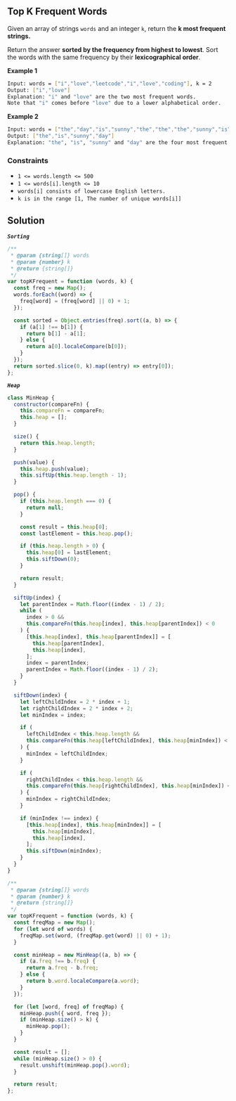 ## Top K Frequent Words

Given an array of strings `words` and an integer `k`, return the **k most frequent strings.**

Return the answer **sorted by the frequency from highest to lowest**. Sort the words with the same frequency by their **lexicographical order**.

**Example 1**

```bash
Input: words = ["i","love","leetcode","i","love","coding"], k = 2
Output: ["i","love"]
Explanation: "i" and "love" are the two most frequent words.
Note that "i" comes before "love" due to a lower alphabetical order.
```

**Example 2**

```bash
Input: words = ["the","day","is","sunny","the","the","the","sunny","is","is"], k = 4
Output: ["the","is","sunny","day"]
Explanation: "the", "is", "sunny" and "day" are the four most frequent words, with the number of occurrence being 4, 3, 2 and 1 respectively.
```

### Constraints

- `1 <= words.length <= 500`
- `1 <= words[i].length <= 10`
- `words[i] consists of lowercase English letters.`
- `k is in the range [1, The number of unique words[i]]`

## Solution

**_`Sorting`_**

```javascript
/**
 * @param {string[]} words
 * @param {number} k
 * @return {string[]}
 */
var topKFrequent = function (words, k) {
  const freq = new Map();
  words.forEach((word) => {
    freq[word] = (freq[word] || 0) + 1;
  });

  const sorted = Object.entries(freq).sort((a, b) => {
    if (a[1] !== b[1]) {
      return b[1] - a[1];
    } else {
      return a[0].localeCompare(b[0]);
    }
  });
  return sorted.slice(0, k).map((entry) => entry[0]);
};
```

**_`Heap`_**

```javascript
class MinHeap {
  constructor(compareFn) {
    this.compareFn = compareFn;
    this.heap = [];
  }

  size() {
    return this.heap.length;
  }

  push(value) {
    this.heap.push(value);
    this.siftUp(this.heap.length - 1);
  }

  pop() {
    if (this.heap.length === 0) {
      return null;
    }

    const result = this.heap[0];
    const lastElement = this.heap.pop();

    if (this.heap.length > 0) {
      this.heap[0] = lastElement;
      this.siftDown(0);
    }

    return result;
  }

  siftUp(index) {
    let parentIndex = Math.floor((index - 1) / 2);
    while (
      index > 0 &&
      this.compareFn(this.heap[index], this.heap[parentIndex]) < 0
    ) {
      [this.heap[index], this.heap[parentIndex]] = [
        this.heap[parentIndex],
        this.heap[index],
      ];
      index = parentIndex;
      parentIndex = Math.floor((index - 1) / 2);
    }
  }

  siftDown(index) {
    let leftChildIndex = 2 * index + 1;
    let rightChildIndex = 2 * index + 2;
    let minIndex = index;

    if (
      leftChildIndex < this.heap.length &&
      this.compareFn(this.heap[leftChildIndex], this.heap[minIndex]) < 0
    ) {
      minIndex = leftChildIndex;
    }

    if (
      rightChildIndex < this.heap.length &&
      this.compareFn(this.heap[rightChildIndex], this.heap[minIndex]) < 0
    ) {
      minIndex = rightChildIndex;
    }

    if (minIndex !== index) {
      [this.heap[index], this.heap[minIndex]] = [
        this.heap[minIndex],
        this.heap[index],
      ];
      this.siftDown(minIndex);
    }
  }
}

/**
 * @param {string[]} words
 * @param {number} k
 * @return {string[]}
 */
var topKFrequent = function (words, k) {
  const freqMap = new Map();
  for (let word of words) {
    freqMap.set(word, (freqMap.get(word) || 0) + 1);
  }

  const minHeap = new MinHeap((a, b) => {
    if (a.freq !== b.freq) {
      return a.freq - b.freq;
    } else {
      return b.word.localeCompare(a.word);
    }
  });

  for (let [word, freq] of freqMap) {
    minHeap.push({ word, freq });
    if (minHeap.size() > k) {
      minHeap.pop();
    }
  }

  const result = [];
  while (minHeap.size() > 0) {
    result.unshift(minHeap.pop().word);
  }

  return result;
};
```
